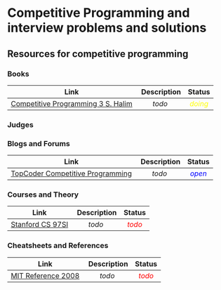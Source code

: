 # Competitive Programming and interview problems and solutions


## Resources for competitive programming

### Books
| Link | Description | Status |
|:----:|:-----------:|:------:|
| [Competitive Programming 3 S. Halim](https://sites.google.com/site/stevenhalim/) | *todo* | *<font color="yellow">doing</font>* |

### Judges


### Blogs and Forums

| Link | Description | Status |
|:----:|:-----------:|:------:|
| [TopCoder Competitive Programming](https://apps.topcoder.com/forums/?module=Category&categoryID=4532) | *todo* | *<font color="blue">open</font>* |


### Courses and Theory

| Link | Description | Status |
|:----:|:-----------:|:------:|
| [Stanford CS 97SI](https://web.stanford.edu/class/cs97si/) | *todo* | *<font color="red">todo</font>* |


### Cheatsheets and References

| Link | Description | Status |
|:----:|:-----------:|:------:|
| [MIT Reference 2008](http://web.mit.edu/~ecprice/acm/notebook.pdf) | *todo* | *<font color="red">todo</font>* |
